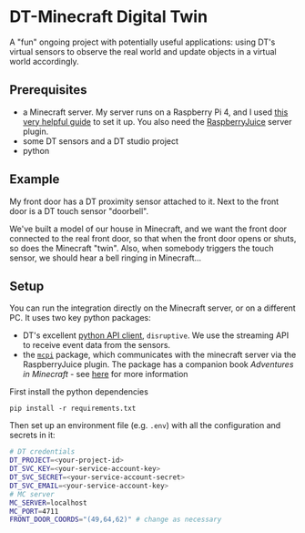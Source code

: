 # DT-Minecraft Digital Twin

A "fun" ongoing project with potentially useful applications: using DT's virtual sensors to observe the real world and update objects in a virtual world accordingly.

## Prerequisites

- a Minecraft server. My server runs on a Raspberry Pi 4, and I used [this very helpful guide](https://lemire.me/blog/2016/04/02/setting-up-a-robust-minecraft-server-on-a-raspberry-pi/) to set it up. You also need the [RaspberryJuice](https://github.com/zhuowei/RaspberryJuice) server plugin.
- some DT sensors and a DT studio project
- python

## Example

My front door has a DT proximity sensor attached to it. Next to the front door is a DT touch sensor "doorbell".

We've built a model of our house in Minecraft, and we want the front door connected to the real front door, so that when the front door opens or shuts, so does the Minecraft "twin". Also, when somebody triggers the touch sensor, we should hear a bell ringing in Minecraft...

## Setup

You can run the integration directly on the Minecraft server, or on a different PC. It uses two key python packages:

- DT's excellent [python API client](https://developer.disruptive-technologies.com/api/libraries/python/index.html), `disruptive`. We use the streaming API to receive event data from the sensors.
- the [`mcpi`](https://github.com/martinohanlon/mcpi) package, which communicates with the minecraft server via the RaspberryJuice plugin. The package has a companion book *Adventures in Minecraft* - see [here](https://www.stuffaboutcode.com/p/adventures-in-minecraft.html) for more information

First install the python dependencies
```
pip install -r requirements.txt
```

Then set up an environment file (e.g. `.env`) with all the configuration and secrets in it:

```sh
# DT credentials
DT_PROJECT=<your-project-id>
DT_SVC_KEY=<your-service-account-key>
DT_SVC_SECRET=<your-service-account-secret>
DT_SVC_EMAIL=<your-service-account-key>
# MC server
MC_SERVER=localhost
MC_PORT=4711
FRONT_DOOR_COORDS="(49,64,62)" # change as necessary
```




